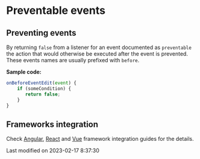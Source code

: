 # Preventable events

## Preventing events

By returning `false` from a listener for an event documented as `preventable` the action that would otherwise be
executed after the event is prevented. These events names are usually prefixed with `before`.

**Sample code:**

```javascript
onBeforeEventEdit(event) {
    if (someCondition) {
       return false;
    } 
}
```

## Frameworks integration

Check
[Angular](#Calendar/guides/integration/angular/events.md#preventable-events),
[React](#Calendar/guides/integration/react/events.md#preventable-events) and 
[Vue](#Calendar/guides/integration/vue/events.md#preventable-events) framework integration guides for the details.


<p class="last-modified">Last modified on 2023-02-17 8:37:30</p>